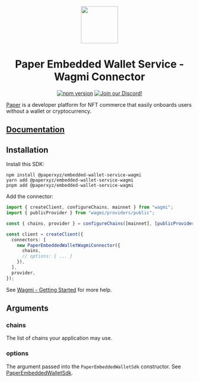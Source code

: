 <p align="center">
    <br />
    <a href="https://withpaper.com"><img src="./assets/paper-logo.svg" width="100" alt=""/></a>
    <br />
</p>
<h1 align="center">Paper Embedded Wallet Service - Wagmi Connector</h1>
<p align="center">
    <a href="https://www.npmjs.com/package/@paperxyz/embedded-wallet-service-wagmi"><img src="https://img.shields.io/npm/v/@paperxyz/embedded-wallet-service-wagmi" alt="npm version"/></a>
    <a href="https://discord.gg/mnUa29J2Fp"><img alt="Join our Discord!" src="https://img.shields.io/discord/936354866358546453.svg?color=7289da&label=discord&logo=discord&style=flat"/></a>
</p>

[Paper](https://withpaper.com) is a developer platform for NFT commerce that
easily onboards users without a wallet or cryptocurrency.

## [Documentation](https://docs.paper.xyz/docs/embedded-wallets-service-overview)

## Installation

Install this SDK:

```shell
npm install @paperxyz/embedded-wallet-service-wagmi
yarn add @paperxyz/embedded-wallet-service-wagmi
pnpm add @paperxyz/embedded-wallet-service-wagmi
```

Add the connector:

```typescript
import { createClient, configureChains, mainnet } from "wagmi";
import { publicProvider } from "wagmi/providers/public";

const { chains, provider } = configureChains([mainnet], [publicProvider()]);

const client = createClient({
  connectors: [
    new PaperEmbeddedWalletWagmiConnector({
      chains,
      // options: { ... }
    }),
  ],
  provider,
});
```

See [Wagmi - Getting Started](https://wagmi.sh/react) for more help.

## Arguments

### chains

The list of chains your application may use.

### options

The argument passed into the `PaperEmbeddedWalletSdk` constructor. See [PaperEmbeddedWalletSdk](https://docs.withpaper.com/docs/embedded-wallet-service-sdk-reference#paperembeddedwalletsdk).
